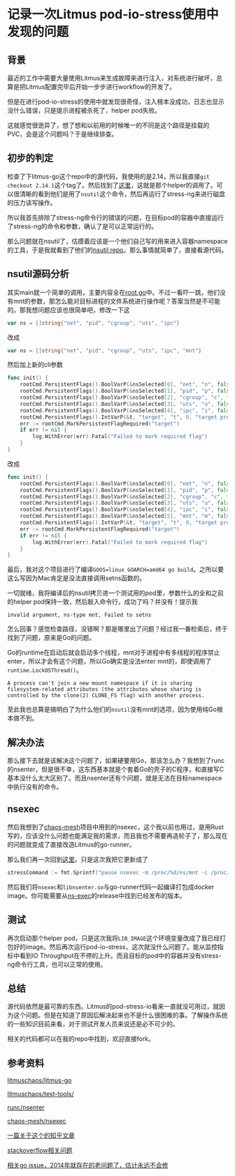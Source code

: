 # 记录一次Litmus pod-io-stress使用中发现的问题
## 背景
最近的工作中需要大量使用Litmus来生成故障来进行注入，对系统进行破坏，总算是把Litmus配置完毕后开始一步步进行workflow的开发了。

但是在进行pod-io-stress的使用中就发现很奇怪，注入根本没成功，日志也显示没什么错误，只是提示进程被杀死了，helper pod失败。

这就感觉很诡异了，想了想和以前用的时候唯一的不同是这个路径是挂载的PVC，会是这个问题吗？于是继续排查。

## 初步的判定
检查了下litmus-go这个repo中的源代码，我使用的是2.14，所以我直接`git checkout 2.14.1`这个tag了。然后找到了[这里](https://github.com/litmuschaos/litmus-go/blob/2.14.1/chaoslib/litmus/stress-chaos/helper/stress-helper.go#L124)，这就是那个helper的调用了。可以很清晰的看到他们是用了`nsutil`这个命令，然后再运行了stress-ng来进行磁盘的压力读写操作。

所以我首先排除了stress-ng命令行的错误的问题，在目标pod的容器中直接运行了stress-ng的命令和参数，确认了是可以正常运行的。

那么问题就在nsutil了，估摸着应该是一个他们自己写的用来进入容器namespace的工具，于是我就看到了他们的[nsutil repo](https://github.com/litmuschaos/test-tools/tree/master/custom/nsutil)。那么事情就简单了，直接看源代码。

## nsutil源码分析
其实main就一个简单的调用，主要内容全在[root.go](https://github.com/litmuschaos/test-tools/blob/master/custom/nsutil/cmd/root.go)中。不过一看吓一跳，他们没有mnt的参数，那怎么能对目标进程的文件系统进行操作呢？答案当然是不可能的。那我想问题应该也很简单吧，修改一下这
```go
var ns = []string{"net", "pid", "cgroup", "uts", "ipc"}
```
改成
```go
var ns = []string{"net", "pid", "cgroup", "uts", "ipc", "mnt"}
```
然后加上新的cli参数
```go
func init() {
	rootCmd.PersistentFlags().BoolVarP(&nsSelected[0], "net", "n", false, "network namespace to enter")
	rootCmd.PersistentFlags().BoolVarP(&nsSelected[1], "pid", "p", false, "pid namespace to enter")
	rootCmd.PersistentFlags().BoolVarP(&nsSelected[2], "cgroup", "c", false, "cgroup namespace to enter")
	rootCmd.PersistentFlags().BoolVarP(&nsSelected[3], "uts", "u", false, "uts namespace to enter")
	rootCmd.PersistentFlags().BoolVarP(&nsSelected[4], "ipc", "i", false, "ipc namespace to enter")
	rootCmd.PersistentFlags().IntVarP(&t, "target", "t", 0, "target process id (required)")
	err := rootCmd.MarkPersistentFlagRequired("target")
	if err != nil {
		log.WithError(err).Fatal("Failed to mark required flag")
	}
}
```
改成
```go
func init() {
	rootCmd.PersistentFlags().BoolVarP(&nsSelected[0], "net", "n", false, "network namespace to enter")
	rootCmd.PersistentFlags().BoolVarP(&nsSelected[1], "pid", "p", false, "pid namespace to enter")
	rootCmd.PersistentFlags().BoolVarP(&nsSelected[2], "cgroup", "c", false, "cgroup namespace to enter")
	rootCmd.PersistentFlags().BoolVarP(&nsSelected[3], "uts", "u", false, "uts namespace to enter")
	rootCmd.PersistentFlags().BoolVarP(&nsSelected[4], "ipc", "i", false, "ipc namespace to enter")
    rootCmd.PersistentFlags().BoolVarP(&nsSelected[5], "mnt", "m", false, "mnt namespace to enter")
	rootCmd.PersistentFlags().IntVarP(&t, "target", "t", 0, "target process id (required)")
	err := rootCmd.MarkPersistentFlagRequired("target")
	if err != nil {
		log.WithError(err).Fatal("Failed to mark required flag")
	}
}
```
最后，我对这个项目进行了编译`GOOS=linux GOARCH=amd64 go build`。之所以要这么写因为Mac肯定是没法直接调用setns函数的。

一切就绪，我将编译后的nsutil拷贝进一个测试用的pod里，参数什么的全和之前的helper pod保持一致，然后敲入命令行，成功了吗？并没有！提示我
```
invalid argument, ns-type mnt, Failed to setns
```
怎么回事？感觉检查路径，没错啊？那是哪里出了问题？经过我一番检索后，终于找到了问题，原来是Go的问题。

Go的runtime在启动后就会启动多个线程，mnt对于进程中有多线程的程序禁止enter，所以才会有这个问题，所以Go确实是没法enter mnt的，即使调用了`runtime.LockOSThread()`。
```
A process can't join a new mount namespace if it is sharing filesystem-related attributes (the attributes whose sharing is controlled by the clone(2) CLONE_FS flag) with another process.
```
至此我也总算是搞明白了为什么他们的`nsutil`没有mnt的选项，因为使用纯Go根本做不到。

## 解决办法
那么接下去就是该解决这个问题了，如果硬要用Go，那该怎么办？我想到了runc的nsenter，但是很不幸，这东西基本就是个套着Go的壳子的C程序，和直接写C基本没什么太大区别了。而且nsenter还有个问题，就是无法在目标namespace中执行没有的命令。

## nsexec
然后我想到了[chaos-mesh](https://github.com/chaos-mesh)项目中用到的nsexec，这个我以前也用过，是用Rust写的，应该没什么问题也能满足我的需求，而且我也不需要再造轮子了，那么现在的问题就变成了直接改造Litmus的go-runner。

那么我们再一次回到[这里](ttps://github.com/litmuschaos/litmus-go/blob/2.14.1/chaoslib/litmus/stress-chaos/helper/stress-helper.go#L124)。只是这次我把它更新成了
```go
stressCommand := fmt.Sprintf("pause nsexec -m /proc/%d/ns/mnt -c /proc/%d/ns/cgroup -i /proc/%d/ns/ipc -n /proc/%d/ns/net -p /proc/%d/ns/pid -l", targetPID, targetPID, targetPID, targetPID, targetPID) + " -- " + stressors
```
然后我们将`nsexec`和`libnsenter.so`与go-runner代码一起编译打包成docker image。你可能需要从[ns-exec](https://github.com/chaos-mesh/nsexec)的release中找到已经发布的版本。

## 测试
再次启动那个helper pod，只是这次我将`LIB_IMAGE`这个环境变量改成了我已经打包好的image。然后再次运行pod-io-stress，这次就没什么问题了。能从监控指标中看到IO Throughput在不停的上升。而且目标的pod中的容器并没有stress-ng命令行工具，也可以正常的使用。

## 总结
源代码依然是最可靠的东西。Litmus的pod-stress-io看来一直就没可用过，就因为这个问题。但是在知道了原因后解决起来也不是什么很困难的事。了解操作系统的一些知识目前来看，对于测试开发人员来说还是必不可少的。

相关的代码都可以在我的repo中找到，欢迎直接fork。

## 参考资料
[litmuschaos/litmus-go](https://github.com/litmuschaos/litmus-go)

[litmuschaos/test-tools/](https://github.com/litmuschaos/test-tools/)

[runc/nsenter](https://github.com/opencontainers/runc/blob/main/libcontainer/nsenter)

[chaos-mesh/nsexec](https://github.com/chaos-mesh/nsexec)

[一篇关于这个的知乎文章](https://zhuanlan.zhihu.com/p/387830848)

[stackoverflow相关问题](https://stackoverflow.com/questions/31757509/linux-different-threads-of-a-process-in-different-namespaces)

[相关go issue，2014年就存在的老问题了，估计永远不会修](https://github.com/golang/go/issues/8676)